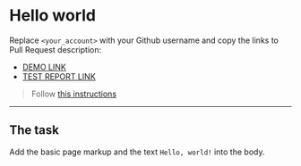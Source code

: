 # Hello world
Replace `<your_account>` with your Github username and copy the links to Pull Request description:
- [DEMO LINK](https://kmp93.github.io/layout_hello-world/)
- [TEST REPORT LINK](https://kmp93.github.io/layout_hello-world/report/html_report/)

> Follow [this instructions](https://mate-academy.github.io/layout_task-guideline/#how-to-solve-the-layout-tasks-on-github)
___

## The task 
Add the basic page markup and the text `Hello, world!` into the body.
